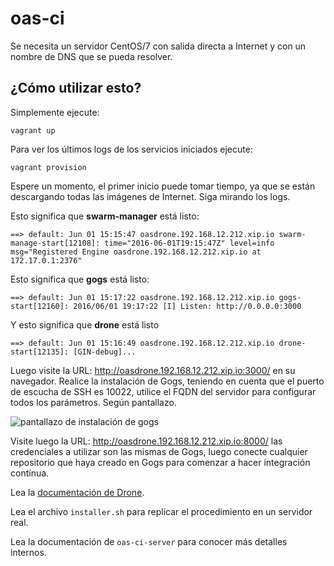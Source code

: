 # oas-ci

Se necesita un servidor CentOS/7 con salida directa a Internet y con un nombre de DNS que se pueda resolver.

## ¿Cómo utilizar esto?

Simplemente ejecute:

```
vagrant up
```

Para ver los últimos logs de los servicios iniciados ejecute:

```
vagrant provision
```

Espere un momento, el primer inicio puede tomar tiempo, ya que se están descargando todas las imágenes de Internet. Siga mirando los logs.

Esto significa que **swarm-manager** está listo:

```
==> default: Jun 01 15:15:47 oasdrone.192.168.12.212.xip.io swarm-manage-start[12108]: time="2016-06-01T19:15:47Z" level=info msg="Registered Engine oasdrone.192.168.12.212.xip.io at 172.17.0.1:2376"
```

Esto significa que **gogs** está listo:

```
==> default: Jun 01 15:17:22 oasdrone.192.168.12.212.xip.io gogs-start[12160]: 2016/06/01 19:17:22 [I] Listen: http://0.0.0.0:3000
```

Y esto significa que **drone** está listo

```
==> default: Jun 01 15:16:49 oasdrone.192.168.12.212.xip.io drone-start[12135]: [GIN-debug]...
```

Luego visite la URL: http://oasdrone.192.168.12.212.xip.io:3000/ en su navegador. Realice la instalación de Gogs, teniendo en cuenta que el puerto de escucha de SSH es 10022, utilice el FQDN del servidor para configurar todos los parámetros. Según pantallazo.

![pantallazo de instalación de gogs](http://i.imgur.com/EUNC4Bz.png)

Visite luego la URL: http://oasdrone.192.168.12.212.xip.io:8000/ las credenciales a utilizar son las mismas de Gogs, luego conecte cualquier repositorio que haya creado en Gogs para comenzar a hacer integración contínua.

Lea la [documentación de Drone](http://readme.drone.io/).

Lea el archivo `installer.sh` para replicar el procedimiento en un servidor real.

Lea la documentación de `oas-ci-server` para conocer más detalles internos.

